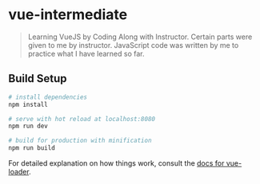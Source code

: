 # vue-intermediate

> Learning VueJS by Coding Along with Instructor.  Certain parts were given to me by instructor. JavaScript code was written by me to practice what I have learned so far.

## Build Setup

``` bash
# install dependencies
npm install

# serve with hot reload at localhost:8080
npm run dev

# build for production with minification
npm run build
```

For detailed explanation on how things work, consult the [docs for vue-loader](http://vuejs.github.io/vue-loader).
